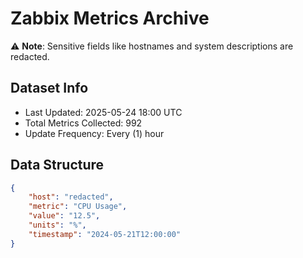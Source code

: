 # Zabbix Metrics Archive

⚠️ **Note**: Sensitive fields like hostnames and system descriptions are redacted.

## Dataset Info
- Last Updated: 2025-05-24 18:00 UTC
- Total Metrics Collected: 992
- Update Frequency: Every (1) hour

## Data Structure
```json
{
    "host": "redacted",
    "metric": "CPU Usage",
    "value": "12.5",
    "units": "%",
    "timestamp": "2024-05-21T12:00:00"
}
```
